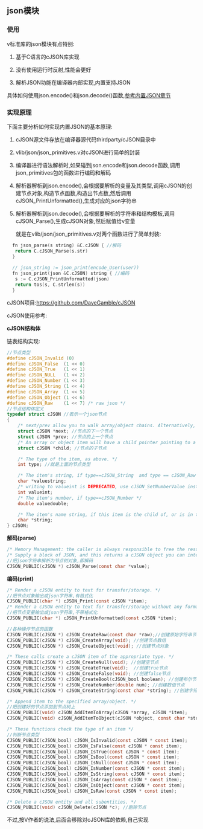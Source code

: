 ## json模块

### 使用

v标准库的json模块有点特别:

1. 基于C语言的cJSON库实现

2. 没有使用运行时反射,性能会更好

3. 解析JSON功能在编译器内部实现,内置支持JSON

具体如何使用json.encode()和json.decode()函数,[参考内置JSON章节](json.md)

### 实现原理

下面主要分析如何实现内置JSON的基本原理:

1. cJSON源文件存放在编译器源代码thirdparty/cJSON目录中

2. vlib/json/json_primitives.v对cJSON进行简单的封装

3. 编译器进行语法解析时,如果碰到json.encode和json.decode函数,调用json_primitives包的函数进行编码和解码

4. 解析器解析到json.encode(),会根据要解析的变量及其类型,调用cJSON的创建节点对象,构造节点函数,构造出节点数,然后调用cJSON_PrintUnformatted(),生成对应的json字符串

5. 解析器解析到json.decode(),会根据要解析的字符串和结构模板,调用cJSON_Parse(),生成cJSON对象,然后赋值给v变量

   就是在vlib/json/json_primitives.v对两个函数进行了简单封装:

 ```c
   fn json_parse(s string) &C.cJSON { //解码
   	return C.cJSON_Parse(s.str)
   }
   
   // json_string := json_print(encode_User(user)) 
   fn json_print(json &C.cJSON) string { //编码
   	s := C.cJSON_PrintUnformatted(json)
   	return tos(s, C.strlen(s))
   }
 ```

   

cJSON项目:https://github.com/DaveGamble/cJSON

cJSON使用参考:

**cJSON结构体**

链表结构实现:

```c
//节点类型
#define cJSON_Invalid (0)
#define cJSON_False  (1 << 0)
#define cJSON_True   (1 << 1)
#define cJSON_NULL   (1 << 2)
#define cJSON_Number (1 << 3)
#define cJSON_String (1 << 4)
#define cJSON_Array  (1 << 5)
#define cJSON_Object (1 << 6)
#define cJSON_Raw    (1 << 7) /* raw json */
//节点结构体定义
typedef struct cJSON //表示一个json节点
{
    /* next/prev allow you to walk array/object chains. Alternatively, use GetArraySize/GetArrayItem/GetObjectItem */
    struct cJSON *next; //节点的下一个节点
    struct cJSON *prev; //节点的上一个节点
    /* An array or object item will have a child pointer pointing to a chain of the items in the array/object. */
    struct cJSON *child; //节点的子节点

    /* The type of the item, as above. */
    int type; //就是上面的节点类型

    /* The item's string, if type==cJSON_String  and type == cJSON_Raw */
    char *valuestring; 
    /* writing to valueint is DEPRECATED, use cJSON_SetNumberValue instead */
    int valueint;
    /* The item's number, if type==cJSON_Number */
    double valuedouble;

    /* The item's name string, if this item is the child of, or is in the list of subitems of an object. */
    char *string;
} cJSON;
```

**解码(parse)**

```c
/* Memory Management: the caller is always responsible to free the results from all variants of cJSON_Parse (with cJSON_Delete) and cJSON_Print (with stdlib free, cJSON_Hooks.free_fn, or cJSON_free as appropriate). The exception is cJSON_PrintPreallocated, where the caller has full responsibility of the buffer. */
/* Supply a block of JSON, and this returns a cJSON object you can interrogate. */
//把json字符串解析为节点树对象,即解码
CJSON_PUBLIC(cJSON *) cJSON_Parse(const char *value);
```

**编码(print)**

```c
/* Render a cJSON entity to text for transfer/storage. */
//把节点对象输出成json字符串,有格式化
CJSON_PUBLIC(char *) cJSON_Print(const cJSON *item);
/* Render a cJSON entity to text for transfer/storage without any formatting. */
//把节点变量输出成json字符串,不带格式化
CJSON_PUBLIC(char *) cJSON_PrintUnformatted(const cJSON *item);
```

```c
//各种操作节点的函数
CJSON_PUBLIC(cJSON *) cJSON_CreateRaw(const char *raw);//创建原始字符串节点
CJSON_PUBLIC(cJSON *) cJSON_CreateArray(void); //创建节点数组
CJSON_PUBLIC(cJSON *) cJSON_CreateObject(void); //创建节点对象

/* These calls create a cJSON item of the appropriate type. */
CJSON_PUBLIC(cJSON *) cJSON_CreateNull(void); //创建空节点
CJSON_PUBLIC(cJSON *) cJSON_CreateTrue(void);  //创建true节点
CJSON_PUBLIC(cJSON *) cJSON_CreateFalse(void); //创建false节点
CJSON_PUBLIC(cJSON *) cJSON_CreateBool(cJSON_bool boolean); //创建布尔节点
CJSON_PUBLIC(cJSON *) cJSON_CreateNumber(double num); //创建数值节点
CJSON_PUBLIC(cJSON *) cJSON_CreateString(const char *string); //创建字符串节点

/* Append item to the specified array/object. */
//把创建好的节点添加到节点树上
CJSON_PUBLIC(void) cJSON_AddItemToArray(cJSON *array, cJSON *item);
CJSON_PUBLIC(void) cJSON_AddItemToObject(cJSON *object, const char *string, cJSON *item);

/* These functions check the type of an item */
//判断节点类型
CJSON_PUBLIC(cJSON_bool) cJSON_IsInvalid(const cJSON * const item);
CJSON_PUBLIC(cJSON_bool) cJSON_IsFalse(const cJSON * const item);
CJSON_PUBLIC(cJSON_bool) cJSON_IsTrue(const cJSON * const item);
CJSON_PUBLIC(cJSON_bool) cJSON_IsBool(const cJSON * const item);
CJSON_PUBLIC(cJSON_bool) cJSON_IsNull(const cJSON * const item);
CJSON_PUBLIC(cJSON_bool) cJSON_IsNumber(const cJSON * const item);
CJSON_PUBLIC(cJSON_bool) cJSON_IsString(const cJSON * const item);
CJSON_PUBLIC(cJSON_bool) cJSON_IsArray(const cJSON * const item);
CJSON_PUBLIC(cJSON_bool) cJSON_IsObject(const cJSON * const item);
CJSON_PUBLIC(cJSON_bool) cJSON_IsRaw(const cJSON * const item);

/* Delete a cJSON entity and all subentities. */
CJSON_PUBLIC(void) cJSON_Delete(cJSON *c); //删除节点


```

不过,按V作者的说法,后面会移除对cJSON库的依赖,自己实现

